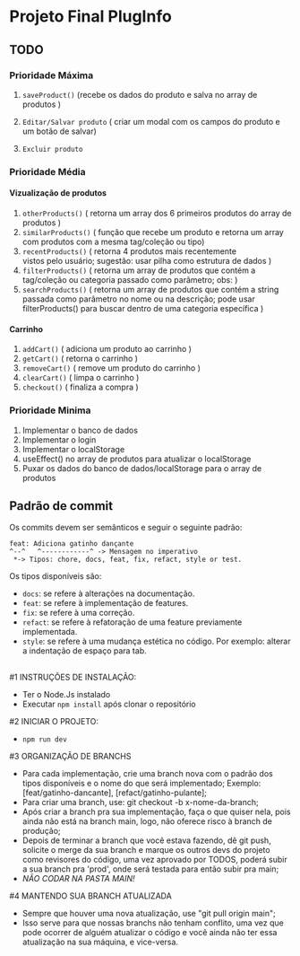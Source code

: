 # Projeto Final PlugInfo #
## TODO
### Prioridade Máxima
  1. `saveProduct()` (recebe os dados do produto e salva no array de produtos )
  1. `Editar/Salvar produto` ( criar um modal com os campos do produto e um botão de salvar)

  2. `Excluir produto`

### Prioridade Média

  #### Vizualização de produtos
  1. `otherProducts()` ( retorna um array dos 6 primeiros produtos do array de produtos )
  1. `similarProducts()` ( função que recebe um produto e retorna um array com produtos com a mesma tag/coleção ou tipo)
  1. `recentProducts()` ( retorna 4 produtos mais recentemente vistos pelo usuário; sugestão: usar pilha como estrutura de dados )
  1. `filterProducts()` ( retorna um array de produtos que contém a tag/coleção ou categoria passado como parâmetro; obs: )
  1. `searchProducts()` ( retorna um array de produtos que contém a string passada como parâmetro no nome ou na descrição; pode usar filterProducts() para buscar dentro de uma categoria específica )
  #### Carrinho
  1. `addCart()` ( adiciona um produto ao carrinho )
  1. `getCart()` ( retorna o carrinho )
  1. `removeCart()` ( remove um produto do carrinho )
  1. `clearCart()` ( limpa o carrinho )
  1. `checkout()` ( finaliza a compra )


### Prioridade Minima
  1. Implementar o banco de dados
  1. Implementar o login
  1. Implementar o localStorage
  1. useEffect() no array de produtos para atualizar o localStorage
  1. Puxar os dados do banco de dados/localStorage para o array de produtos
  
  

## Padrão de commit

Os commits devem ser semânticos e seguir o seguinte padrão:

```
feat: Adiciona gatinho dançante
^--^   ^------------^ -> Mensagem no imperativo
 *-> Tipos: chore, docs, feat, fix, refact, style or test.
```

Os tipos disponíveis são:

- `docs`: se refere à alterações na documentação.
- `feat`: se refere à implementação de features.
- `fix`: se refere à uma correção.
- `refact`: se refere à refatoração de uma feature previamente implementada.
- `style`: se refere à uma mudança estética no código. Por exemplo: alterar a indentação de espaço para tab.
##


#1 INSTRUÇÕES DE INSTALAÇÃO:
- Ter o Node.Js instalado
- Executar `npm install` após clonar o repositório

#2 INICIAR O PROJETO:
- `npm run dev`

#3 ORGANIZAÇÃO DE BRANCHS
- Para cada implementação, crie uma branch nova com o padrão dos tipos disponíveis e o nome do que será implementado;
  Exemplo: [feat/gatinho-dancante], [refact/gatinho-pulante];
- Para criar uma branch, use: git checkout -b x-nome-da-branch;
- Após criar a branch pra sua implementação, faça o que quiser nela, pois ainda não está na branch main, logo, não
  oferece risco à branch de produção;
- Depois de terminar a branch que você estava fazendo, dê git push, solicite o merge da sua branch e marque os outros devs do projeto como revisores do código, uma vez aprovado por TODOS, poderá subir a sua branch pra 'prod', onde será testada para então subir pra main;
- *NÃO CODAR NA PASTA MAIN!*

#4 MANTENDO SUA BRANCH ATUALIZADA
- Sempre que houver uma nova atualização, use "git pull origin main";
- Isso serve para que nossas branchs não tenham conflito, uma vez que pode ocorrer de alguém atualizar o código e
  você ainda não ter essa atualização na sua máquina, e vice-versa.
